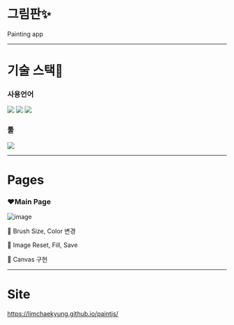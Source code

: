 # 그림판:sparkles:

Painting app

------

# 기술 스택:baby_chick:

### 사용언어

<img src="https://img.shields.io/badge/HTML5-E34F26?style=for-the-badge&logo=HTML5&logoColor=white"> <img src="https://img.shields.io/badge/CSS3-1572B6?style=for-the-badge&logo=CSS3&logoColor=white"> <img src="https://img.shields.io/badge/Vanilla JS-F7DF1E?style=for-the-badge&logo=JavaScript&logoColor=black">

### 툴

<img src="https://img.shields.io/badge/Visual Studio Code-007ACC?style=for-the-badge&logo=Visual Studio Code&logoColor=white"> 

------

# Pages

### :heart:Main Page

![image](https://user-images.githubusercontent.com/77483541/144719901-cc8bdb9b-0b37-49ef-8c13-3c7d8bd1bcf7.png)

:art: Brush Size, Color 변경

:art: Image Reset, Fill, Save

:art: Canvas 구현



------

# Site

https://limchaekyung.github.io/paintjs/

